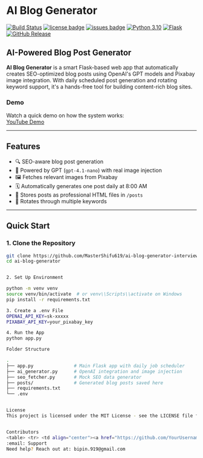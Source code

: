 # AI Blog Generator

[![Build Status](https://img.shields.io/badge/build-passing-brightgreen.svg)](https://github.com/MasterShifu619/ai-blog-generator-interview-bipin-gowda/actions)
[![license badge](https://img.shields.io/badge/License-MIT-green.svg)](LICENSE)
[![issues badge](https://img.shields.io/github/issues/MasterShifu619/ai-blog-generator-interview-bipin-gowda)](https://github.com/MasterShifu619/ai-blog-generator-interview-bipin-gowda/issues)
[![Python 3.10](https://img.shields.io/badge/python-3.10-blue.svg)](https://www.python.org/downloads/release/python-3100/)
[![Flask](https://img.shields.io/badge/flask-2.3-lightgrey.svg)](https://flask.palletsprojects.com/)
[![GitHub Release](https://img.shields.io/badge/release-v1.0.0-blue)](https://github.com/MasterShifu619/ai-blog-generator-interview-bipin-gowda/releases)

## AI-Powered Blog Post Generator

**AI Blog Generator** is a smart Flask-based web app that automatically creates SEO-optimized blog posts using OpenAI's GPT models and Pixabay image integration. With daily scheduled post generation and rotating keyword support, it's a hands-free tool for building content-rich blog sites.

### Demo

Watch a quick demo on how the system works:  
[YouTube Demo](https://www.youtube.com/watch?v=your_demo_link)

---

## Features

- 🔍 SEO-aware blog post generation
- 🧠 Powered by GPT (`gpt-4.1-nano`) with real image injection
- 🖼️ Fetches relevant images from Pixabay
- 🗓️ Automatically generates one post daily at 8:00 AM
- 📂 Stores posts as professional HTML files in `/posts`
- 🔁 Rotates through multiple keywords

---

## Quick Start

### 1. Clone the Repository

```bash
git clone https://github.com/MasterShifu619/ai-blog-generator-interview-bipin-gowda.git
cd ai-blog-generator


2. Set Up Environment

python -m venv venv
source venv/bin/activate  # or venv\\Scripts\\activate on Windows
pip install -r requirements.txt

3. Create a .env File
OPENAI_API_KEY=sk-xxxxx
PIXABAY_API_KEY=your_pixabay_key

4. Run the App
python app.py

Folder Structure

.
├── app.py               # Main Flask app with daily job scheduler
├── ai_generator.py      # OpenAI integration and image injection
├── seo_fetcher.py       # Mock SEO data generator
├── posts/               # Generated blog posts saved here
├── requirements.txt
└── .env


License
This project is licensed under the MIT License - see the LICENSE file for details.


Contributors
<table> <tr> <td align="center"><a href="https://github.com/YourUsername"><img src="https://avatars.githubusercontent.com/u/112150278?v=4" width="100px;" alt=""/><br /><sub><b>Bipin Gowda</b></sub></a></td> </tr> </table>
:email: Support
Need help? Reach out at: bipin.919@gmail.com

